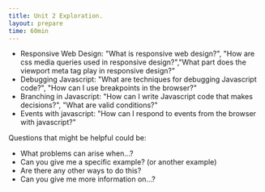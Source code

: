 ```yaml
---
title: Unit 2 Exploration.
layout: prepare
time: 60min
---
```


- Responsive Web Design: "What is responsive web design?", "How are css media queries used in responsive design?","What part does the viewport meta tag play in responsive design?"
- Debugging Javascript: "What are techniques for debugging Javascript code?", "How can I use breakpoints in the browser?"
- Branching in Javascript: "How can I write Javascript code that makes decisions?", "What are valid conditions?"
- Events with javascript: "How can I respond to events from the browser with javascript?"

Questions that might be helpful could be:

- What problems can arise when...?
- Can you give me a specific example? (or another example)
- Are there any other ways to do this?
- Can you give me more information on...?
